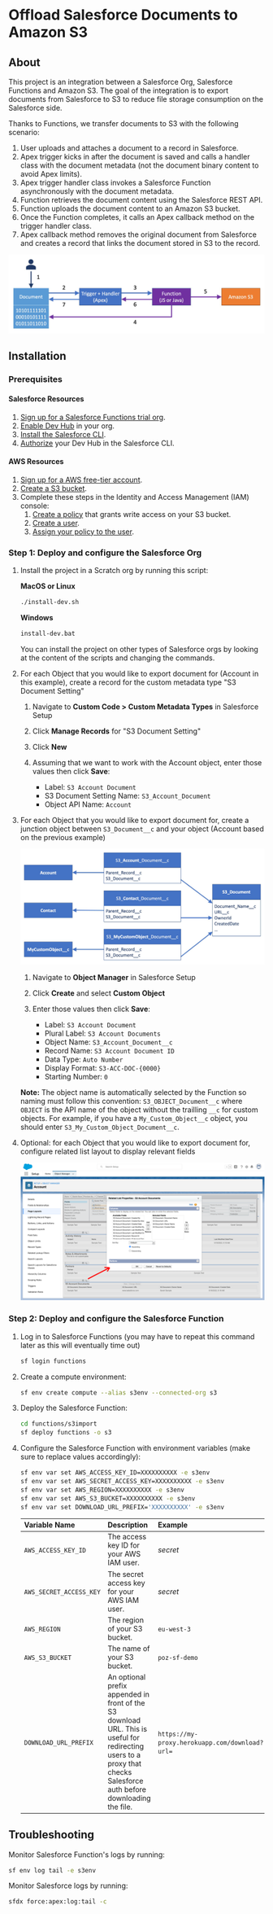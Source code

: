 # Offload Salesforce Documents to Amazon S3

## About

This project is an integration between a Salesforce Org, Salesforce Functions and Amazon S3.
The goal of the integration is to export documents from Salesforce to S3 to reduce file storage consumption on the Salesforce side.

Thanks to Functions, we transfer documents to S3 with the following scenario:

1. User uploads and attaches a document to a record in Salesforce.
1. Apex trigger kicks in after the document is saved and calls a handler class with the document metadata (not the document binary content to avoid Apex limits).
1. Apex trigger handler class invokes a Salesforce Function asynchronously with the document metadata.
1. Function retrieves the document content using the Salesforce REST API.
1. Function uploads the document content to an Amazon S3 bucket.
1. Once the Function completes, it calls an Apex callback method on the trigger handler class.
1. Apex callback method removes the original document from Salesforce and creates a record that links the document stored in S3 to the record.

![Integration architecture](/doc-gfx/architecture.jpg)

## Installation

### Prerequisites

#### Salesforce Resources

1. [Sign up for a Salesforce Functions trial org](https://functions.salesforce.com/signups/).
1. [Enable Dev Hub](https://help.salesforce.com/s/articleView?id=sf.sfdx_setup_enable_devhub.htm&type=5) in your org.
1. [Install the Salesforce CLI](https://developer.salesforce.com/tools/sfdxcli).
1. [Authorize](https://developer.salesforce.com/docs/atlas.en-us.sfdx_dev.meta/sfdx_dev/sfdx_dev_auth.htm) your Dev Hub in the Salesforce CLI.

#### AWS Resources

1. [Sign up for a AWS free-tier account](https://portal.aws.amazon.com/billing/signup).
1. [Create a S3 bucket](https://docs.aws.amazon.com/AmazonS3/latest/userguide/create-bucket-overview.html).
1. Complete these steps in the Identity and Access Management (IAM) console:
    1. [Create a policy](https://docs.amazonaws.cn/en_us/IAM/latest/UserGuide/access_policies_create-console.html) that grants write access on your S3 bucket.
    1. [Create a user](https://docs.amazonaws.cn/en_us/IAM/latest/UserGuide/id_users_create.html#id_users_create_console).
    1. [Assign your policy to the user](https://docs.amazonaws.cn/en_us/IAM/latest/UserGuide/id_users_change-permissions.html#users_change_permissions-add-console).

### Step 1: Deploy and configure the Salesforce Org

1. Install the project in a Scratch org by running this script:

    **MacOS or Linux**

    ```sh
    ./install-dev.sh
    ```

    **Windows**

    ```sh
    install-dev.bat
    ```

    You can install the project on other types of Salesforce orgs by looking at the content of the scripts and changing the commands.

1. For each Object that you would like to export document for (Account in this example), create a record for the custom metadata type "S3 Document Setting"

    1. Navigate to **Custom Code > Custom Metadata Types** in Salesforce Setup

    1. Click **Manage Records** for "S3 Document Setting"

    1. Click **New**

    1. Assuming that we want to work with the Account object, enter those values then click **Save**:
        - Label: `S3 Account Document`
        - S3 Document Setting Name: `S3_Account_Document`
        - Object API Name: `Account`

1. For each Object that you would like to export document for, create a junction object between `S3_Document__c` and your object (Account based on the previous example)

    ![Junction object](/doc-gfx/junction-object.jpg)

    1. Navigate to **Object Manager** in Salesforce Setup
    1. Click **Create** and select **Custom Object**
    1. Enter those values then click **Save**:

        - Label: `S3 Account Document`
        - Plural Label: `S3 Account Documents`
        - Object Name: `S3_Account_Document__c`
        - Record Name: `S3 Account Document ID`
        - Data Type: `Auto Number`
        - Display Format: `S3-ACC-DOC-{0000}`
        - Starting Number: `0`

    **Note:** The object name is automatically selected by the Function so naming must follow this convention: `S3_OBJECT_Document__c` where `OBJECT` is the API name of the object without the trailling `__c` for custom objects. For example, if you have a `My_Custom_Object__c` object, you should enter `S3_My_Custom_Object_Document__c`.

1. Optional: for each Object that you would like to export document for, configure related list layout to display relevant fields

    ![Related list layout configuration](/doc-gfx/related-list-layout.png)

### Step 2: Deploy and configure the Salesforce Function

1. Log in to Salesforce Functions (you may have to repeat this command later as this will eventually time out)

    ```sh
    sf login functions
    ```

1. Create a compute environment:

    ```sh
    sf env create compute --alias s3env --connected-org s3
    ```

1. Deploy the Salesforce Function:

    ```sh
    cd functions/s3import
    sf deploy functions -o s3
    ```

1. Configure the Salesforce Function with environment variables (make sure to replace values accordingly):

    ```sh
    sf env var set AWS_ACCESS_KEY_ID=XXXXXXXXXX -e s3env
    sf env var set AWS_SECRET_ACCESS_KEY=XXXXXXXXXX -e s3env
    sf env var set AWS_REGION=XXXXXXXXXX -e s3env
    sf env var set AWS_S3_BUCKET=XXXXXXXXXX -e s3env
    sf env var set DOWNLOAD_URL_PREFIX='XXXXXXXXXX' -e s3env
    ```

    | Variable Name           | Description                                                                                                                                                           | Example                                        |
    | ----------------------- | --------------------------------------------------------------------------------------------------------------------------------------------------------------------- | ---------------------------------------------- |
    | `AWS_ACCESS_KEY_ID`     | The access key ID for your AWS IAM user.                                                                                                                              | _secret_                                       |
    | `AWS_SECRET_ACCESS_KEY` | The secret access key for your AWS IAM user.                                                                                                                          | _secret_                                       |
    | `AWS_REGION`            | The region of your S3 bucket.                                                                                                                                         | `eu-west-3`                                    |
    | `AWS_S3_BUCKET`         | The name of your S3 bucket.                                                                                                                                           | `poz-sf-demo`                                  |
    | `DOWNLOAD_URL_PREFIX`   | An optional prefix appended in front of the S3 download URL. This is useful for redirecting users to a proxy that checks Salesforce auth before downloading the file. | `https://my-proxy.herokuapp.com/download?url=` |

## Troubleshooting

Monitor Salesforce Function's logs by running:

```sh
sf env log tail -e s3env
```

Monitor Salesforce logs by running:

```sh
sfdx force:apex:log:tail -c
```
